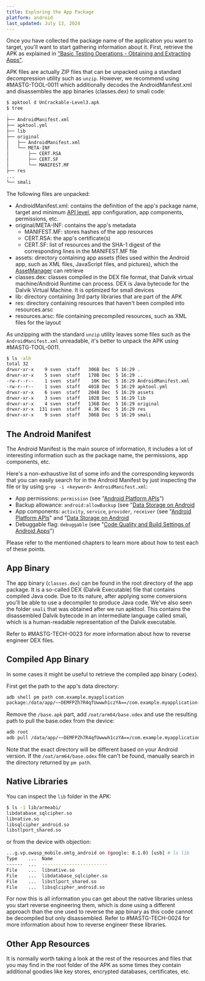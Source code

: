 ```yaml
---
title: Exploring the App Package
platform: android
last_updated: July 13, 2024
---
```


Once you have collected the package name of the application you want to target, you'll want to start gathering information about it. First, retrieve the APK as explained in ["Basic Testing Operations - Obtaining and Extracting Apps"](#obtaining-and-extracting-apps).

APK files are actually ZIP files that can be unpacked using a standard decompression utility such as `unzip`. However, we recommend using #MASTG-TOOL-0011 which additionally decodes the AndroidManifest.xml and disassembles the app binaries (classes.dex) to smali code:

```bash
$ apktool d UnCrackable-Level3.apk
$ tree
.
├── AndroidManifest.xml
├── apktool.yml
├── lib
├── original
│   ├── AndroidManifest.xml
│   └── META-INF
│       ├── CERT.RSA
│       ├── CERT.SF
│       └── MANIFEST.MF
├── res
...
└── smali
```

The following files are unpacked:

- AndroidManifest.xml: contains the definition of the app's package name, target and minimum [API level](https://developer.android.com/guide/topics/manifest/uses-sdk-element#ApiLevels "API Levels"), app configuration, app components, permissions, etc.
- original/META-INF: contains the app's metadata
    - MANIFEST.MF: stores hashes of the app resources
    - CERT.RSA: the app's certificate(s)
    - CERT.SF: list of resources and the SHA-1 digest of the corresponding lines in the MANIFEST.MF file
- assets: directory containing app assets (files used within the Android app, such as XML files, JavaScript files, and pictures), which the [AssetManager](https://developer.android.com/reference/android/content/res/AssetManager) can retrieve
- classes.dex: classes compiled in the DEX file format, that Dalvik virtual machine/Android Runtime can process. DEX is Java bytecode for the Dalvik Virtual Machine. It is optimized for small devices
- lib: directory containing 3rd party libraries that are part of the APK
- res: directory containing resources that haven't been compiled into resources.arsc
- resources.arsc: file containing precompiled resources, such as XML files for the layout

As unzipping with the standard `unzip` utility leaves some files such as the `AndroidManifest.xml` unreadable, it's better to unpack the APK using #MASTG-TOOL-0011.

```bash
$ ls -alh
total 32
drwxr-xr-x    9 sven  staff   306B Dec  5 16:29 .
drwxr-xr-x    5 sven  staff   170B Dec  5 16:29 ..
-rw-r--r--    1 sven  staff    10K Dec  5 16:29 AndroidManifest.xml
-rw-r--r--    1 sven  staff   401B Dec  5 16:29 apktool.yml
drwxr-xr-x    6 sven  staff   204B Dec  5 16:29 assets
drwxr-xr-x    3 sven  staff   102B Dec  5 16:29 lib
drwxr-xr-x    4 sven  staff   136B Dec  5 16:29 original
drwxr-xr-x  131 sven  staff   4.3K Dec  5 16:29 res
drwxr-xr-x    9 sven  staff   306B Dec  5 16:29 smali
```

## The Android Manifest

The Android Manifest is the main source of information, it includes a lot of interesting information such as the package name, the permissions, app components, etc.

Here's a non-exhaustive list of some info and the corresponding keywords that you can easily search for in the Android Manifest by just inspecting the file or by using `grep -i <keyword> AndroidManifest.xml`:

- App permissions: `permission` (see "[Android Platform APIs](0x05h-Testing-Platform-Interaction.md "Testing Platform Interaction")")
- Backup allowance: `android:allowBackup` (see "[Data Storage on Android](0x05d-Testing-Data-Storage.md "Testing Data Storage)")
- App components: `activity`, `service`, `provider`, `receiver` (see "[Android Platform APIs](0x05h-Testing-Platform-Interaction.md "Testing Platform Interaction")" and "[Data Storage on Android](0x05d-Testing-Data-Storage.md "Testing Data Storage)")
- Debuggable flag: `debuggable` (see "[Code Quality and Build Settings of Android Apps](0x05i-Testing-Code-Quality-and-Build-Settings.md "Testing Code Quality and Build Settings")")

Please refer to the mentioned chapters to learn more about how to test each of these points.

## App Binary

The app binary (`classes.dex`) can be found in the root directory of the app package. It is a so-called DEX (Dalvik Executable) file that contains compiled Java code. Due to its nature, after applying some conversions you'll be able to use a decompiler to produce Java code. We've also seen the folder `smali` that was obtained after we run apktool. This contains the disassembled Dalvik bytecode in an intermediate language called smali, which is a human-readable representation of the Dalvik executable.

Refer to #MASTG-TECH-0023 for more information about how to reverse engineer DEX files.

## Compiled App Binary

In some cases it might be useful to retrieve the compiled app binary (.odex).

First get the path to the app's data directory:

```bash
adb shell pm path com.example.myapplication
package:/data/app/~~DEMFPZh7R4qfUwwwh1czYA==/com.example.myapplication-pOslqiQkJclb_1Vk9-WAXg==/base.apk
```

Remove the `/base.apk` part, add `/oat/arm64/base.odex` and use the resulting path to pull the base.odex from the device:

```bash
adb root
adb pull /data/app/~~DEMFPZh7R4qfUwwwh1czYA==/com.example.myapplication-pOslqiQkJclb_1Vk9-WAXg==/oat/arm64/base.odex
```

Note that the exact directory will be different based on your Android version. If the `/oat/arm64/base.odex` file can't be found, manually search in the directory returned by `pm path`.

## Native Libraries

You can inspect the `lib` folder in the APK:

```bash
$ ls -1 lib/armeabi/
libdatabase_sqlcipher.so
libnative.so
libsqlcipher_android.so
libstlport_shared.so
```

or from the device with objection:

```bash
...g.vp.owasp_mobile.omtg_android on (google: 8.1.0) [usb] # ls lib
Type    ...  Name
------  ...  ------------------------
File    ...  libnative.so
File    ...  libdatabase_sqlcipher.so
File    ...  libstlport_shared.so
File    ...  libsqlcipher_android.so
```

For now this is all information you can get about the native libraries unless you start reverse engineering them, which is done using a different approach than the one used to reverse the app binary as this code cannot be decompiled but only disassembled. Refer to #MASTG-TECH-0024 for more information about how to reverse engineer these libraries.

## Other App Resources

It is normally worth taking a look at the rest of the resources and files that you may find in the root folder of the APK as some times they contain additional goodies like key stores, encrypted databases, certificates, etc.
